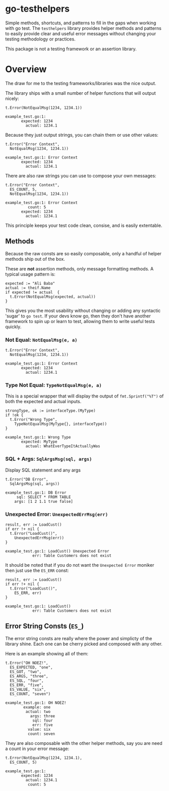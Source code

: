 # go-testhelpers
Simple methods, shortcuts, and patterns to fill in the gaps when working with go test.  The `testhelpers` library provides helper methods and patterns to easily provide clear and useful error messages without changing your testing methodology or practices.

This package is not a testing framework or an assertion library. 

# Overview
The draw for me to the testing frameworks/libraries was the nice output.

The library ships with a small number of helper functions that will output nicely:

    t.Error(NotEqualMsg(1234, 1234.1))

    example_test.go:1: 
           expected: 1234 
             actual: 1234.1

Because they just output strings, you can chain them or use other values:

    t.Error("Error Context",
      NotEqualMsg(1234, 1234.1))

    example_test.go:1: Error Context
           expected: 1234 
             actual: 1234.1

There are also raw strings you can use to compose your own messages:

    t.Error("Error Context",
      ES_COUNT, 5,
      NotEqualMsg(1234, 1234.1))

    example_test.go:1: Error Context
              count: 5
           expected: 1234 
             actual: 1234.1
      
This principle keeps your test code clean, consise, and is easily extentable.

## Methods
Because the raw consts are so easily composable, only a handful of helper methods ship out of the box.

These are __not__ assertion methods, only message formatting methods.  A typical usage pattern is:

    expected := "Ali Baba"
    actual := theif.Name
    if expected != actual  {
      t.Error(NotEqualMsg(expected, actual))
    }

This gives you the most usability without changing or adding any syntactic 'sugar' to `go test`.  If your devs know go, then they don't have another framework to spin up or learn to test, allowing them to write useful tests quickly.

### Not Equal: `NotEqualMsg(e, a)`

    t.Error("Error Context",
      NotEqualMsg(1234, 1234.1))

    example_test.go:1: Error Context
           expected: 1234 
             actual: 1234.1

### Type Not Equal: `TypeNotEqualMsg(e, a)`
This is a special wrapper that will display the output of `fmt.Sprintf("%T")` of both the expected and actual inputs.

    strongType, ok := interfaceType.(MyType)
    if !ok {
      t.Error("Wrong Type",
        TypeNotEqualMsg(MyType{}, interfaceType))
    }

    example_test.go:1: Wrong Type
           expected: MyType 
             actual: WhatEverTypeItActuallyWas

### SQL + Args: `SqlArgsMsg(sql, args)`
Display SQL statement and any args

    t.Error("DB Error",
      SqlArgsMsg(sql, args))

    example_test.go:1: DB Error
         sql: SELECT * FROM TABLE
        args: [1 2 1.1 true false]

### Unexpected Error: `UnexpectedErrMsg(err)`
    
    result, err := LoadCust()
    if err !+ nil {
      t.Error("LoadCust()",
        UnexpectedErrMsg(err))
    }

    example_test.go:1: LoadCust() Unexpected Error
                err: Table Customers does not exist

It should be noted that if you do not want the `Unexpected Error` moniker then just use the `ES_ERR` const:
    
    result, err := LoadCust()
    if err !+ nil {
      t.Error("LoadCust()",
        ES_ERR, err)
    }

    example_test.go:1: LoadCust() 
                err: Table Customers does not exist

## Error String Consts (`ES_`)
The error string consts are really where the power and simplicty of the library shine.  Each one can be cherry picked and composed with any other.

Here is an example showing all of them:

    t.Error("OH NOEZ!",
      ES_EXPECTED, "one",
      ES_GOT, "two",
      ES_ARGS, "three",
      ES_SQL, "four",
      ES_ERR, "five",
      ES_VALUE, "six",
      ES_COUNT, "seven")

    example_test.go:1: OH NOEZ!
            example: one
             actual: two
               args: three
                sql: four
                err: five
              value: six
              count: seven

They are also composable with the other helper methods, say you are need a count in your error message:

    t.Error(NotEqualMsg(1234, 1234.1),
      ES_COUNT, 5)

    example_test.go:1: 
           expected: 1234 
             actual: 1234.1
              count: 5

